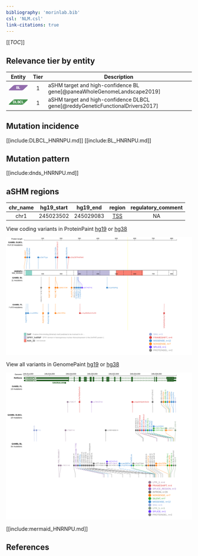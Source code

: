 ```yaml
---
bibliography: 'morinlab.bib'
csl: 'NLM.csl'
link-citations: true
---
```


[[_TOC_]]



## Relevance tier by entity

|Entity|Tier|Description               |
|:------:|:----:|--------------------------|
|![BL](images/icons/BL_tier1.png)    |1 | aSHM target and high-confidence BL gene[@paneaWholeGenomeLandscape2019]   |
|![DLBCL](images/icons/DLBCL_tier1.png) |1| aSHM target and high-confidence DLBCL gene[@reddyGeneticFunctionalDrivers2017]|

## Mutation incidence

[[include:DLBCL_HNRNPU.md]]
[[include:BL_HNRNPU.md]]

## Mutation pattern

[[include:dnds_HNRNPU.md]]

## aSHM regions

|chr_name|hg19_start|hg19_end |region                                                                                     |regulatory_comment|
|:--------:|:----------:|:---------:|:-------------------------------------------------------------------------------------------:|:------------------:|
|chr1    |245023502 |245029083|[TSS](https://genome.ucsc.edu/s/rdmorin/GAMBL%20hg19?position=chr1%3A245023502%2D245029083)|NA                |

View coding variants in ProteinPaint [hg19](https://www.bcgsc.ca/downloads/morinlab/GAMBL/test/genes/HNRNPU_protein.html)  or [hg38](https://www.bcgsc.ca/downloads/morinlab/GAMBL/test/genes/HNRNPU_protein_hg38.html)

![](images/proteinpaint/HNRNPU_NM_031844.svg)

View all variants in GenomePaint [hg19](https://www.bcgsc.ca/downloads/morinlab/GAMBL/test/genes/HNRNPU.html)  or [hg38](https://www.bcgsc.ca/downloads/morinlab/GAMBL/test/genes/HNRNPU_hg38.html)

![](images/proteinpaint/HNRNPU.svg)


[[include:mermaid_HNRNPU.md]]

## References

<!-- ORIGIN: reddyGeneticFunctionalDrivers2017 -->
<!-- DLBCL: reddyGeneticFunctionalDrivers2017 -->
<!-- BL: paneaWholeGenomeLandscape2019 -->
